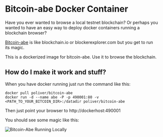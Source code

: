 # Bitcoin-abe Docker Container

Have you ever wanted to browse a local testnet blockchain? Or perhaps you wanted to have an easy
way to deploy docker containers running a blockchain browser?

[Bitcoin-abe](http://github.com/bitcoin-abe/bitcoin-abe) is like blockchain.io or blockerexplorer.com but you get to run its magic.

This is a dockerized image for bitcoin-abe. Use it to browse the blockchain.

## How do I make it work and stuff?

When you have docker running just run the command like this:

    docker pull poliver/bitcoin-abe
    docker run -d --name abe -P -p 490001:80 -v <PATH_TO_YOUR_BITCOIN_DIR>:/datadir poliver/bitcoin-abe

Then just point your browser to http://dockerhost:490001

You should see some magic like this:

![Bitcoin-Abe Running Locally](http://i132.photobucket.com/albums/q8/c0achmcguirk/Bitcoin-Abe_zpsmsm3gfxe.png)

